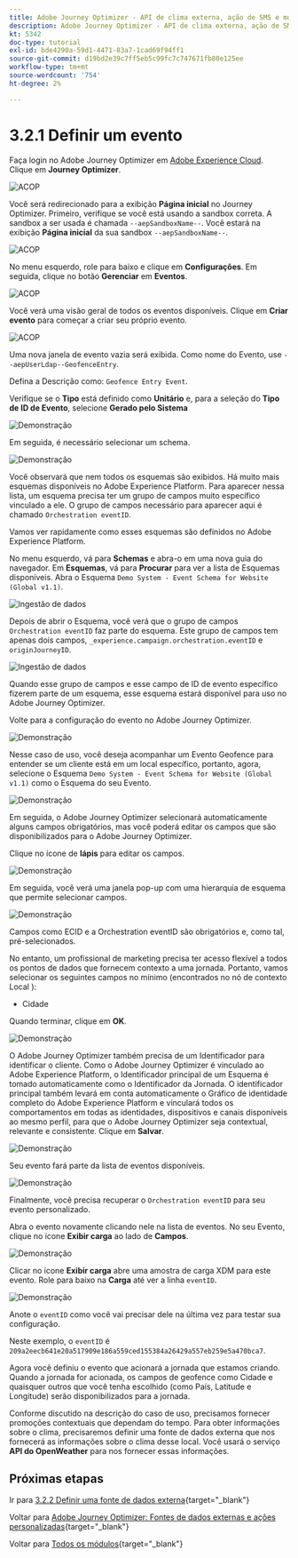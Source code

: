 ```yaml
---
title: Adobe Journey Optimizer - API de clima externa, ação de SMS e muito mais - Definir um evento
description: Adobe Journey Optimizer - API de clima externa, ação de SMS e muito mais
kt: 5342
doc-type: tutorial
exl-id: bde4290a-59d1-4471-83a7-1cad69f94ff1
source-git-commit: d19bd2e39c7ff5eb5c99fc7c747671fb80e125ee
workflow-type: tm+mt
source-wordcount: '754'
ht-degree: 2%

---
```


# 3.2.1 Definir um evento

Faça login no Adobe Journey Optimizer em [Adobe Experience Cloud](https://experience.adobe.com). Clique em **Journey Optimizer**.

![ACOP](./../../../../modules/delivery-activation/ajo-b2c/ajob2c-1/images/acophome.png)

Você será redirecionado para a exibição **Página inicial** no Journey Optimizer. Primeiro, verifique se você está usando a sandbox correta. A sandbox a ser usada é chamada `--aepSandboxName--`. Você estará na exibição **Página inicial** da sua sandbox `--aepSandboxName--`.

![ACOP](./../../../../modules/delivery-activation/ajo-b2c/ajob2c-1/images/acoptriglp.png)

No menu esquerdo, role para baixo e clique em **Configurações**. Em seguida, clique no botão **Gerenciar** em **Eventos**.

![ACOP](./images/acopmenu.png)

Você verá uma visão geral de todos os eventos disponíveis. Clique em **Criar evento** para começar a criar seu próprio evento.

![ACOP](./images/emptyevent.png)

Uma nova janela de evento vazia será exibida.
Como nome do Evento, use `--aepUserLdap--GeofenceEntry`.

Defina a Descrição como: `Geofence Entry Event`.

Verifique se o **Tipo** está definido como **Unitário** e, para a seleção do **Tipo de ID de Evento**, selecione **Gerado pelo Sistema**

![Demonstração](./images/evname.png)

Em seguida, é necessário selecionar um schema.

![Demonstração](./images/evschema.png)

Você observará que nem todos os esquemas são exibidos. Há muito mais esquemas disponíveis no Adobe Experience Platform.
Para aparecer nessa lista, um esquema precisa ter um grupo de campos muito específico vinculado a ele. O grupo de campos necessário para aparecer aqui é chamado `Orchestration eventID`.

Vamos ver rapidamente como esses esquemas são definidos no Adobe Experience Platform.

No menu esquerdo, vá para **Schemas** e abra-o em uma nova guia do navegador. Em **Esquemas**, vá para **Procurar** para ver a lista de Esquemas disponíveis.
Abra o Esquema `Demo System - Event Schema for Website (Global v1.1)`.

![Ingestão de dados](./images/schemas.png)

Depois de abrir o Esquema, você verá que o grupo de campos `Orchestration eventID` faz parte do esquema.
Este grupo de campos tem apenas dois campos, `_experience.campaign.orchestration.eventID` e `originJourneyID`.

![Ingestão de dados](./images/schemageo.png)

Quando esse grupo de campos e esse campo de ID de evento específico fizerem parte de um esquema, esse esquema estará disponível para uso no Adobe Journey Optimizer.

Volte para a configuração do evento no Adobe Journey Optimizer.

![Demonstração](./images/evschema.png)

Nesse caso de uso, você deseja acompanhar um Evento Geofence para entender se um cliente está em um local específico, portanto, agora, selecione o Esquema `Demo System - Event Schema for Website (Global v1.1)` como o Esquema do seu Evento.

![Demonstração](./images/evschema1.png)

Em seguida, o Adobe Journey Optimizer selecionará automaticamente alguns campos obrigatórios, mas você poderá editar os campos que são disponibilizados para o Adobe Journey Optimizer.

Clique no ícone de **lápis** para editar os campos.

![Demonstração](./images/editfields.png)

Em seguida, você verá uma janela pop-up com uma hierarquia de esquema que permite selecionar campos.

![Demonstração](./images/popup.png)

Campos como ECID e a Orchestration eventID são obrigatórios e, como tal, pré-selecionados.

No entanto, um profissional de marketing precisa ter acesso flexível a todos os pontos de dados que fornecem contexto a uma jornada. Portanto, vamos selecionar os seguintes campos no mínimo (encontrados no nó de contexto Local ):

- Cidade

Quando terminar, clique em **OK**.

![Demonstração](./images/popupok.png)

O Adobe Journey Optimizer também precisa de um Identificador para identificar o cliente. Como o Adobe Journey Optimizer é vinculado ao Adobe Experience Platform, o Identificador principal de um Esquema é tomado automaticamente como o Identificador da Jornada.
O identificador principal também levará em conta automaticamente o Gráfico de identidade completo do Adobe Experience Platform e vinculará todos os comportamentos em todas as identidades, dispositivos e canais disponíveis ao mesmo perfil, para que o Adobe Journey Optimizer seja contextual, relevante e consistente. Clique em **Salvar**.

![Demonstração](./images/eventidentifier.png)

Seu evento fará parte da lista de eventos disponíveis.

![Demonstração](./images/eventlist.png)

Finalmente, você precisa recuperar o `Orchestration eventID` para seu evento personalizado.

Abra o evento novamente clicando nele na lista de eventos.
No seu Evento, clique no ícone **Exibir carga** ao lado de **Campos**.

![Demonstração](./images/fieldseyepayload.png)

Clicar no ícone **Exibir carga** abre uma amostra de carga XDM para este evento. Role para baixo na **Carga** até ver a linha `eventID`.

![Demonstração](./images/fieldseyepayloadev.png)

Anote o `eventID` como você vai precisar dele na última vez para testar sua configuração.

Neste exemplo, o `eventID` é `209a2eecb641e20a517909e186a559ced155384a26429a557eb259e5a470bca7`.

Agora você definiu o evento que acionará a jornada que estamos criando. Quando a jornada for acionada, os campos de geofence como Cidade e quaisquer outros que você tenha escolhido (como País, Latitude e Longitude) serão disponibilizados para a jornada.

Conforme discutido na descrição do caso de uso, precisamos fornecer promoções contextuais que dependam do tempo. Para obter informações sobre o clima, precisaremos definir uma fonte de dados externa que nos fornecerá as informações sobre o clima desse local. Você usará o serviço **API do OpenWeather** para nos fornecer essas informações.

## Próximas etapas

Ir para [3.2.2 Definir uma fonte de dados externa](./ex2.md){target="_blank"}

Voltar para [Adobe Journey Optimizer: Fontes de dados externas e ações personalizadas](journey-orchestration-external-weather-api-sms.md){target="_blank"}

Voltar para [Todos os módulos](./../../../../overview.md){target="_blank"}